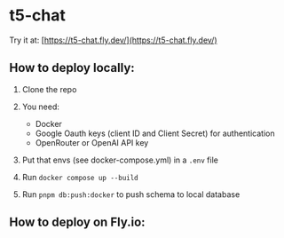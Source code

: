 # t5-chat

Try it at: [https://t5-chat.fly.dev/](https://t5-chat.fly.dev/)

## How to deploy locally:

1. Clone the repo

2. You need:
    - Docker
    - Google Oauth keys (client ID and Client Secret) for authentication
    - OpenRouter or OpenAI API key

3. Put that envs (see docker-compose.yml) in a `.env` file

4. Run `docker compose up --build`

5. Run `pnpm db:push:docker` to push schema to local database

## How to deploy on Fly.io:


